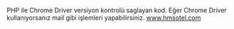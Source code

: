 PHP ile Chrome Driver versiyon kontrolü saglayan kod. Eğer Chrome Driver kullanıyorsanız mail gibi işlemleri yapabilirsiniz.
www.hmsotel.com
